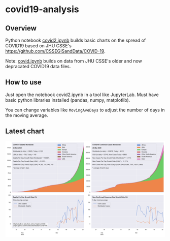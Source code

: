# covid19-analysis

## Overview
Python notebook [covid2.ipynb](https://github.com/danlaw/covid19-analysis/blob/master/covid2.ipynb) builds basic charts on the spread of COVID19 based on JHU CSSE's https://github.com/CSSEGISandData/COVID-19.

Note: [covid.ipynb](https://github.com/danlaw/covid19-analysis/blob/master/covid.ipynb) builds on data from JHU CSSE's older and now depracated COVID19 data files.

## How to use
Just open the notebook covid2.ipynb in a tool like JupyterLab. Must have basic python libraries installed (pandas, numpy, matplotlib).

You can change variables like ``MovingAveDays`` to adjust the number of days in the moving average.

## Latest chart
![Latest chart](20200324-covid19-chart.png)

